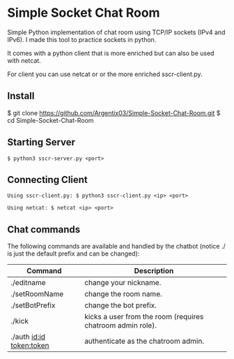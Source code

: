 Simple Socket Chat Room
=
Simple Python implementation of chat room using TCP/IP sockets (IPv4 and IPv6).
I made this tool to practice sockets in python.

It comes with a python client that is more enriched but can also be used with netcat.

For client you can use netcat or or the more enriched sscr-client.py.

## Install
$ git clone https://github.com/Argentix03/Simple-Socket-Chat-Room.git
$ cd Simple-Socket-Chat-Room

## Starting Server
```
$ python3 sscr-server.py <port>
```
## Connecting Client
```
Using sscr-client.py: $ python3 sscr-client.py <ip> <port>

Using netcat: $ netcat <ip> <port>
```
## Chat commands
The following commands are available and handled by the chatbot (notice ./ is just the default prefix and can be changed):

| Command	            | Description             |
----------------------|-------------------------|
|./editname <name> | change your nickname.      |
|./setRoomName	<name> | change the room name.  |
|./setBotPrefix <prefix> | change the bot prefix.|
|./kick <user> | kicks a user from the room (requires chatroom admin role).|
|./auth <id:id> <token:token> | authenticate as the chatroom admin.
